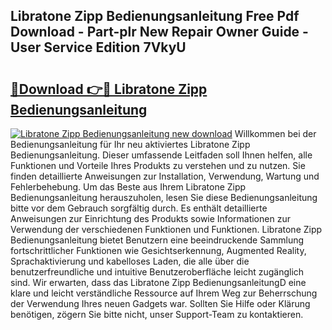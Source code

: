 ## Libratone Zipp Bedienungsanleitung Free Pdf Download - Part-plr New Repair Owner Guide - User Service Edition 7VkyU

# <h2><a href="http://df35eya.blite.top/?on=Libratone+Zipp+Bedienungsanleitung">🔗Download 👉🔴 Libratone Zipp Bedienungsanleitung</a></h2>

[![Libratone Zipp Bedienungsanleitung new download](https://i.imgur.com/lujVjoI.png)](http://df35eya.blite.top/?on=Libratone+Zipp+Bedienungsanleitung)
Willkommen bei der Bedienungsanleitung für Ihr neu aktiviertes Libratone Zipp Bedienungsanleitung. Dieser umfassende Leitfaden soll Ihnen helfen, alle Funktionen und Vorteile Ihres Produkts zu verstehen und zu nutzen. Sie finden detaillierte Anweisungen zur Installation, Verwendung, Wartung und Fehlerbehebung. Um das Beste aus Ihrem Libratone Zipp Bedienungsanleitung herauszuholen, lesen Sie diese Bedienungsanleitung bitte vor dem Gebrauch sorgfältig durch. Es enthält detaillierte Anweisungen zur Einrichtung des Produkts sowie Informationen zur Verwendung der verschiedenen Funktionen und Funktionen. Libratone Zipp Bedienungsanleitung bietet Benutzern eine beeindruckende Sammlung fortschrittlicher Funktionen wie Gesichtserkennung, Augmented Reality, Sprachaktivierung und kabelloses Laden, die alle über die benutzerfreundliche und intuitive Benutzeroberfläche leicht zugänglich sind. Wir erwarten, dass das Libratone Zipp BedienungsanleitungD eine klare und leicht verständliche Ressource auf Ihrem Weg zur Beherrschung der Verwendung Ihres neuen Gadgets war. Sollten Sie Hilfe oder Klärung benötigen, zögern Sie bitte nicht, unser Support-Team zu kontaktieren.
